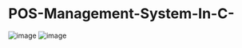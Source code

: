 # POS-Management-System-In-C-

![image](https://github.com/user-attachments/assets/5e75e3b0-4660-4e2b-b809-09cfdd29dd39)
![image](https://github.com/user-attachments/assets/d61243eb-e17c-459c-b26b-0ca368c488e0)

